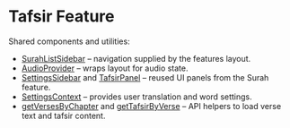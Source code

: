 # Tafsir Feature

Shared components and utilities:

- [SurahListSidebar](../../shared/SurahListSidebar.tsx) – navigation supplied by the features layout.
- [AudioProvider](../../shared/player/context/AudioContext.tsx) – wraps layout for audio state.
- [SettingsSidebar](../surah/[surahId]/components/SettingsSidebar.tsx) and [TafsirPanel](../surah/[surahId]/components/tafsir-panel/TafsirPanel.tsx) – reused UI panels from the Surah feature.
- [SettingsContext](../../providers/SettingsContext.tsx) – provides user translation and word settings.
- [getVersesByChapter](../../../lib/api/verses.ts) and [getTafsirByVerse](../../../lib/api/tafsir.ts) – API helpers to load verse text and tafsir content.
